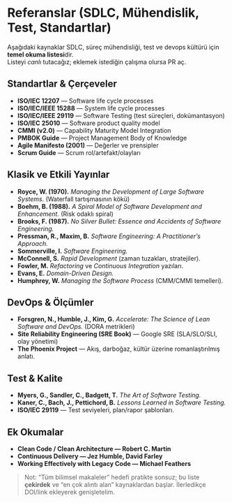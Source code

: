 # Referanslar (SDLC, Mühendislik, Test, Standartlar)

Aşağıdaki kaynaklar SDLC, süreç mühendisliği, test ve devops kültürü için **temel okuma listesi**dir.  
Listeyi *canlı* tutacağız; eklemek istediğin çalışma olursa PR aç.

## Standartlar & Çerçeveler
- **ISO/IEC 12207** — Software life cycle processes  
- **ISO/IEC/IEEE 15288** — System life cycle processes  
- **ISO/IEC/IEEE 29119** — Software Testing (test süreçleri, dokümantasyon)  
- **ISO/IEC 25010** — Software product quality model  
- **CMMI (v2.0)** — Capability Maturity Model Integration  
- **PMBOK Guide** — Project Management Body of Knowledge  
- **Agile Manifesto (2001)** — Değerler ve prensipler  
- **Scrum Guide** — Scrum rol/artefakt/olayları

## Klasik ve Etkili Yayınlar
- **Royce, W. (1970).** *Managing the Development of Large Software Systems.* (Waterfall tartışmasının kökü)  
- **Boehm, B. (1988).** *A Spiral Model of Software Development and Enhancement.* (Risk odaklı spiral)  
- **Brooks, F. (1987).** *No Silver Bullet: Essence and Accidents of Software Engineering.*  
- **Pressman, R., Maxim, B.** *Software Engineering: A Practitioner’s Approach.*  
- **Sommerville, I.** *Software Engineering.*  
- **McConnell, S.** *Rapid Development* (zaman tuzakları, stratejiler).  
- **Fowler, M.** *Refactoring* ve *Continuous Integration* yazıları.  
- **Evans, E.** *Domain-Driven Design.*  
- **Humphrey, W.** *Managing the Software Process* (CMM/CMMI temelleri).

## DevOps & Ölçümler
- **Forsgren, N., Humble, J., Kim, G.** *Accelerate: The Science of Lean Software and DevOps.* (DORA metrikleri)  
- **Site Reliability Engineering (SRE Book)** — Google SRE (SLA/SLO/SLI, olay yönetimi)  
- **The Phoenix Project** — Akış, darboğaz, kültür üzerine romanlaştırılmış anlatı.

## Test & Kalite
- **Myers, G., Sandler, C., Badgett, T.** *The Art of Software Testing.*  
- **Kaner, C., Bach, J., Pettichord, B.** *Lessons Learned in Software Testing.*  
- **ISO/IEC 29119** — Test seviyeleri, plan/rapor şablonları.

## Ek Okumalar
- **Clean Code / Clean Architecture — Robert C. Martin**  
- **Continuous Delivery — Jez Humble, David Farley**  
- **Working Effectively with Legacy Code — Michael Feathers**

> Not: “Tüm bilimsel makaleler” hedefi pratikte sonsuz; bu liste **çekirdek** ve “en çok alıntı alan” kaynaklardan başlar. İlerledikçe DOI/link ekleyerek genişletelim.
